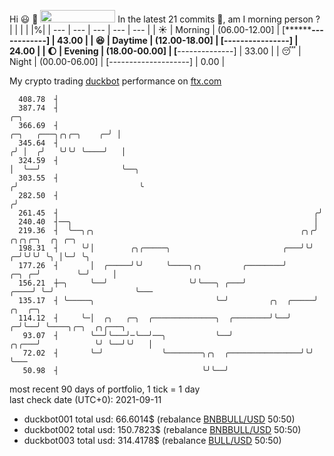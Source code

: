 Hi :smiley: :wave: <img src="https://jojoee.jojoee.com/api/utcnow" width="120" height="20">
In the latest 21 commits :bug:, am I morning person ? 
| | | | |%|
| --- | --- | --- | --- | --- |
| :sunny: | Morning | (06.00-12.00] | [********------------] | 43.00 |
| :satisfied: | Daytime | (12.00-18.00] | [****----------------] | 24.00 |
| :moon: | Evening | (18.00-00.00] | [******--------------] | 33.00 |
| :sleeping: | Night | (00.00-06.00] | [--------------------] | 0.00 |

My crypto trading [duckbot](https://github.com/jojoee/duckbot) performance on [ftx.com](https://ftx.com/#a=13144711)
```
  408.78  ┤
  387.74  ┤                                                                                   ╭─╮
  366.69  ┤                                                             ╭─╮   ╭───╮╭╮╭─╮    ╭─╯ │
  345.64  ┤                                                            ╭╯ │  ╭╯   ╰╯╰╯ ╰────╯   │
  324.59  ┤                                                            │  ╰──╯                  ╰──╮
  303.55  ┤                                                           ╭╯                           ╰
  282.50  ┤                                                          ╭╯
  261.45  ┤                                                         ╭╯
  240.40  ┤──╮                                                      │
  219.36  ┤  ╰──╮╭╮                                              ╭╮╭╯            ╭╮╭╮╭─╮  ╭╮ ╭─╮
  198.31  ┤     ╰╯│        ╭╮╭─────╮                         ╭───╯╰╯           ╭─╯╰╯╰╯ ╰╮ │╰─╯ ╰╮
  177.26  ┤       │  ╭─────╯╰╯     ╰────╮╭╮         ╭────────╯           ╭─╮ ╭─╯        ╰─╯     │
  156.21  ┼─╮     ╰──╯                  ╰╯╰───╮ ╭───╯               ╭────╯ ╰─╯                  ╰───
  135.17  ┤ ╰─────╮                           ╰─╯         ╭╮  ╭─────╯    ╭╮  ╭─╮
  114.12  ┤     ╰─│  ╭╮   ╭─╮  ╭──────────────╮  ╭────────╯╰──╯        ╭─╯╰──╯ ╰────╮╭─╮  ╭╮╭───╮
   93.07  ┤       ╰──╯╰───╯─╰──╯──╮           ╰──╯               ╭╮╭───╯            ╰╯ ╰──╯╰╯   │
   72.02  ┤       ╰─╯             ╰────────╮╭╮  ╭────────────────╯╰╯                            ╰───
   50.98  ┤                                ╰╯╰──╯
```
most recent 90 days of portfolio, 1 tick = 1 day<br />
last check date (UTC+0): 2021-09-11
- duckbot001 total usd: 66.6014$ (rebalance [BNBBULL/USD](https://ftx.com/trade/DOGEBULL/USD#a=13144711) 50:50)
- duckbot002 total usd: 150.7823$ (rebalance [BNBBULL/USD](https://ftx.com/trade/BNBBULL/USD#a=13144711) 50:50)
- duckbot003 total usd: 314.4178$ (rebalance [BULL/USD](https://ftx.com/trade/BULL/USD#a=13144711) 50:50)

